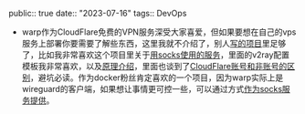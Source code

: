 public:: true
date:: "2023-07-16"
tags:: DevOps

- warp作为CloudFlare免费的VPN服务深受大家喜爱，但如果要想在自己的vps服务上部署你要需要了解些东西，这里我就不介绍了，别人[写的项目](https://github.com/fscarmen/warp)里足够了，比如我非常喜欢这个项目里关于[用socks使用的服务](https://github.com/fscarmen/warp#%E6%8C%87%E5%AE%9A%E7%BD%91%E7%AB%99%E5%88%86%E6%B5%81%E5%88%B0-socks5-%E7%9A%84-xray-%E9%85%8D%E7%BD%AE%E6%A8%A1%E6%9D%BF-%E9%80%82%E7%94%A8%E4%BA%8E-warp-client-proxy-%E5%92%8C-wireproxy)，里面的v2ray配置模板我非常喜欢，以及[原理介绍](https://github.com/fscarmen/warp#warp%E5%8E%9F%E7%90%86)，里面也谈到了[CloudFlare账号和非账号的区别](https://github.com/fscarmen/warp#warp-license-%E5%8F%8A-id-%E8%8E%B7%E5%8F%96)，避坑必读。作为docker粉丝肯定喜欢的一个项目，因为warp实际上是wireguard的客户端，如果想让事情更可控一些，可以通过方式[作为socks服务提供](https://github.com/Mon-ius/Docker-Warp-Socks)。